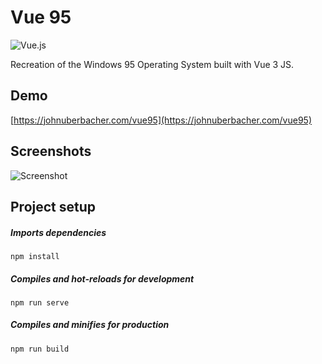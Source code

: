 # Vue 95 
![Vue.js](https://img.shields.io/badge/vuejs-%2335495e.svg?style=for-the-badge&logo=vuedotjs&logoColor=%234FC08D)

Recreation of the Windows 95 Operating System built with Vue 3 JS.


## Demo
[https://johnuberbacher.com/vue95](https://johnuberbacher.com/vue95)


## Screenshots
![Screenshot](https://i.imgur.com/VA6fwDT.png)


## Project setup
##### Imports dependencies
```
npm install
```
##### Compiles and hot-reloads for development
```
npm run serve
```
##### Compiles and minifies for production
```
npm run build
```
